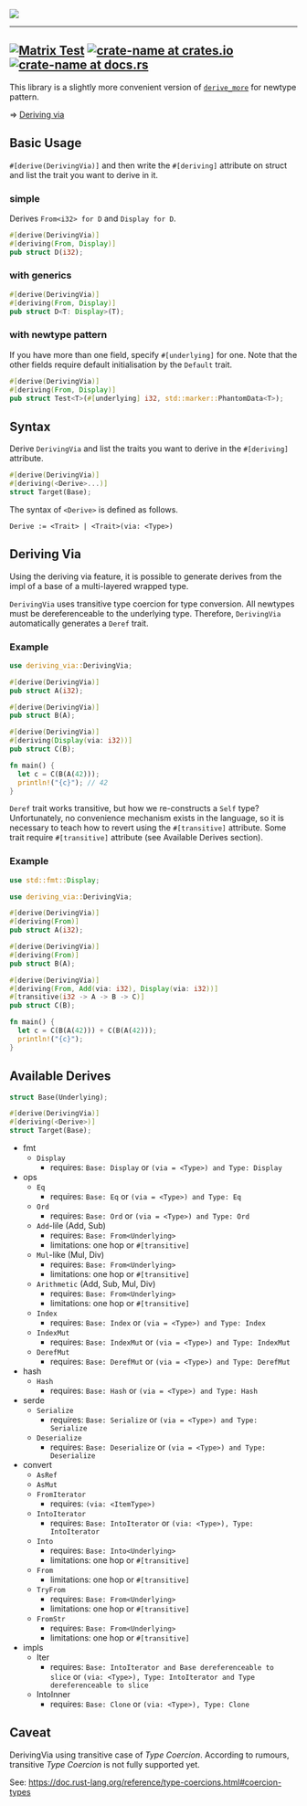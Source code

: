 ![](https://raw.githubusercontent.com/LoliGothick/mitama-lab-static/main/public/DerivingVia.svg)

------------------------
[![Matrix Test](https://github.com/LoliGothick/deriving_via/actions/workflows/ci.yml/badge.svg)](https://github.com/LoliGothick/deriving_via/actions/workflows/ci.yml)
[![crate-name at crates.io](https://img.shields.io/crates/v/deriving_via.svg)](https://crates.io/crates/deriving_via)
[![crate-name at docs.rs](https://docs.rs/deriving_via/badge.svg)](https://docs.rs/deriving_via)
------------------------

This library is a slightly more convenient version of [`derive_more`](https://docs.rs/derive_more/latest/derive_more/) for newtype pattern.

=> [Deriving via](https://ghc.gitlab.haskell.org/ghc/doc/users_guide/exts/deriving_via.html)

## Basic Usage

`#[derive(DerivingVia)]` and then write the `#[deriving]` attribute on struct and list the trait you want to derive in it.

### simple

Derives `From<i32> for D` and `Display for D`.

```rust
#[derive(DerivingVia)]
#[deriving(From, Display)]
pub struct D(i32);
```

### with generics

```rust
#[derive(DerivingVia)]
#[deriving(From, Display)]
pub struct D<T: Display>(T);
```

### with newtype pattern

If you have more than one field, specify `#[underlying]` for one.
Note that the other fields require default initialisation by the `Default` trait.

```rust
#[derive(DerivingVia)]
#[deriving(From, Display)]
pub struct Test<T>(#[underlying] i32, std::marker::PhantomData<T>);
```

## Syntax

Derive `DerivingVia` and list the traits you want to derive in the `#[deriving]` attribute.

```rust
#[derive(DerivingVia)]
#[deriving(<Derive>...)]
struct Target(Base);
```

The syntax of `<Derive>` is defined as follows.

```text
Derive := <Trait> | <Trait>(via: <Type>)
```

## Deriving Via

Using the deriving via feature, it is possible to generate derives from the impl of a base of a multi-layered wrapped type.

`DerivingVia` uses transitive type coercion for type conversion.
All newtypes must be dereferenceable to the underlying type.
Therefore, `DerivingVia` automatically generates a `Deref` trait.

### Example

```rust
use deriving_via::DerivingVia;

#[derive(DerivingVia)]
pub struct A(i32);

#[derive(DerivingVia)]
pub struct B(A);

#[derive(DerivingVia)]
#[deriving(Display(via: i32))]
pub struct C(B);

fn main() {
  let c = C(B(A(42)));
  println!("{c}"); // 42
}
```

`Deref` trait works transitive, but how we re-constructs a `Self` type?
Unfortunately, no convenience mechanism exists in the language,
so it is necessary to teach how to revert using the `#[transitive]` attribute.
Some trait require `#[transitive]` attribute (see Available Derives section).

### Example

```rust
use std::fmt::Display;

use deriving_via::DerivingVia;

#[derive(DerivingVia)]
#[deriving(From)]
pub struct A(i32);

#[derive(DerivingVia)]
#[deriving(From)]
pub struct B(A);

#[derive(DerivingVia)]
#[deriving(From, Add(via: i32), Display(via: i32))]
#[transitive(i32 -> A -> B -> C)]
pub struct C(B);

fn main() {
  let c = C(B(A(42))) + C(B(A(42)));
  println!("{c}");
}
```

## Available Derives

```rust
struct Base(Underlying);

#[derive(DerivingVia)]
#[deriving(<Derive>)]
struct Target(Base);
```

- fmt
  - `Display`
    - requires: `Base: Display` or `(via = <Type>) and Type: Display`
- ops
  - `Eq`
    - requires: `Base: Eq` or `(via = <Type>) and Type: Eq`
  - `Ord`
    - requires: `Base: Ord` or `(via = <Type>) and Type: Ord`
  - `Add`-lile (Add, Sub)
    - requires: `Base: From<Underlying>`
    - limitations: one hop or `#[transitive]`
  - `Mul`-like (Mul, Div)
    - requires: `Base: From<Underlying>`
    - limitations: one hop or `#[transitive]`
  - `Arithmetic` (Add, Sub, Mul, Div)
    - requires: `Base: From<Underlying>`
    - limitations: one hop or `#[transitive]`
  - `Index`
    - requires: `Base: Index` or `(via = <Type>) and Type: Index`
  - `IndexMut`
    - requires: `Base: IndexMut` or `(via = <Type>) and Type: IndexMut`
  - `DerefMut`
    - requires: `Base: DerefMut` or `(via = <Type>) and Type: DerefMut`
- hash
  - `Hash`
    - requires: `Base: Hash` or `(via = <Type>) and Type: Hash`
- serde
  - `Serialize`
    - requires: `Base: Serialize` or `(via = <Type>) and Type: Serialize`
  - `Deserialize`
    - requires: `Base: Deserialize` or `(via = <Type>) and Type: Deserialize`
- convert
  - `AsRef`
  - `AsMut`
  - `FromIterator`
    - requires: `(via: <ItemType>)`
  - `IntoIterator`
    - requires: `Base: IntoIterator` or `(via: <Type>), Type: IntoIterator`
  - `Into`
    - requires: `Base: Into<Underlying>`
    - limitations: one hop or `#[transitive]`
  - `From`
    - limitations: one hop or `#[transitive]`
  - `TryFrom`
    - requires: `Base: From<Underlying>`
    - limitations: one hop or `#[transitive]`
  - `FromStr`
    - requires: `Base: From<Underlying>`
    - limitations: one hop or `#[transitive]`
- impls
  - Iter
    - requires: `Base: IntoIterator and Base dereferenceable to slice` or `(via: <Type>), Type: IntoIterator and Type dereferenceable to slice`
  - IntoInner
    - requires: `Base: Clone` or `(via: <Type>), Type: Clone`


## Caveat

DerivingVia using transitive case of _Type Coercion_.
According to rumours, transitive _Type Coercion_ is not fully supported yet.

See: https://doc.rust-lang.org/reference/type-coercions.html#coercion-types
